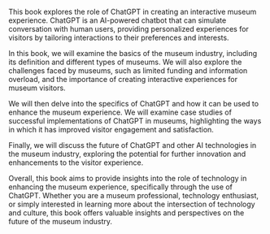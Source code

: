 
This book explores the role of ChatGPT in creating an interactive museum experience. ChatGPT is an AI-powered chatbot that can simulate conversation with human users, providing personalized experiences for visitors by tailoring interactions to their preferences and interests.

In this book, we will examine the basics of the museum industry, including its definition and different types of museums. We will also explore the challenges faced by museums, such as limited funding and information overload, and the importance of creating interactive experiences for museum visitors.

We will then delve into the specifics of ChatGPT and how it can be used to enhance the museum experience. We will examine case studies of successful implementations of ChatGPT in museums, highlighting the ways in which it has improved visitor engagement and satisfaction.

Finally, we will discuss the future of ChatGPT and other AI technologies in the museum industry, exploring the potential for further innovation and enhancements to the visitor experience.

Overall, this book aims to provide insights into the role of technology in enhancing the museum experience, specifically through the use of ChatGPT. Whether you are a museum professional, technology enthusiast, or simply interested in learning more about the intersection of technology and culture, this book offers valuable insights and perspectives on the future of the museum industry.
